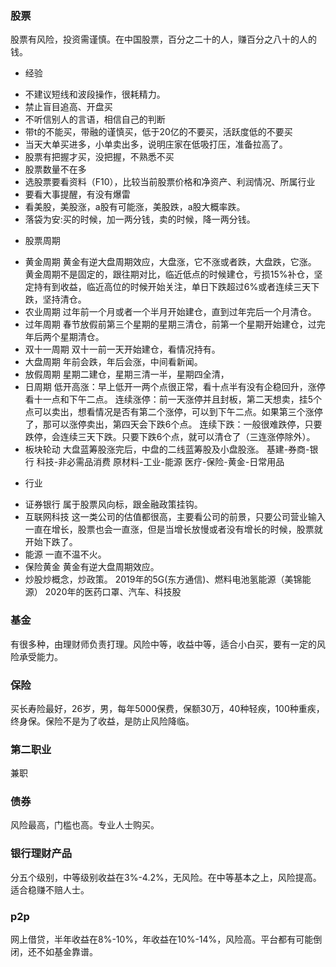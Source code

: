### 股票
股票有风险，投资需谨慎。在中国股票，百分之二十的人，赚百分之八十的人的钱。
* 经验
- 不建议短线和波段操作，很耗精力。
- 禁止盲目追高、开盘买
- 不听信别人的言语，相信自己的判断
- 带t的不能买，带融的谨慎买，低于20亿的不要买，活跃度低的不要买
- 当天大单买进多，小单卖出多，说明庄家在低吸打压，准备拉高了。
- 股票有把握才买，没把握，不熟悉不买
- 股票数量不在多
- 选股票要看资料（F10），比较当前股票价格和净资产、利润情况、所属行业
- 要看大事提醒，有没有爆雷
- 看美股，美股涨，a股有可能涨，美股跌，a股大概率跌。
- 落袋为安:买的时候，加一两分钱，卖的时候，降一两分钱。
* 股票周期
- 黄金周期
黄金有逆大盘周期效应，大盘涨，它不涨或者跌，大盘跌，它涨。
黄金周期不是固定的，跟往期对比，临近低点的时候建仓，亏损15%补仓，坚定持有到收益，临近高位的时候开始关注，单日下跌超过6%或者连续三天下跌，坚持清仓。
- 农业周期
过年前一个月或者一个半月开始建仓，直到过年完后一个月清仓。
- 过年周期
春节放假前第三个星期的星期三清仓，前第一个星期开始建仓，过完年后两个星期清仓。
- 双十一周期
双十一前一天开始建仓，看情况持有。
- 大盘周期
年前会跌，年后会涨，中间看新闻。
- 放假周期
星期二建仓，星期三清一半，星期四全清，
- 日周期
低开高涨：早上低开一两个点很正常，看十点半有没有企稳回升，涨停看十一点和下午二点。
连续涨停：前一天涨停并且封板，第二天想卖，挂5个点可以卖出，想看情况是否有第二个涨停，可以到下午二点。如果第三个涨停了，那可以涨停卖出，第四天会下跌6个点。
连续下跌：一般很难跌停，只要跌停，会连续三天下跌。只要下跌6个点，就可以清仓了（三连涨停除外）。
- 板块轮动
大盘蓝筹股涨完后，中盘的二线蓝筹股及小盘股涨。
基建-券商-银行
科技-非必需品消费
原材料-工业-能源
医疗-保险-黄金-日常用品
* 行业
- 证券银行
属于股票风向标，跟金融政策挂钩。
- 互联网科技
这一类公司的估值都很高，主要看公司的前景，只要公司营业输入一直在增长，股票也会一直涨，但是当增长放慢或者没有增长的时候，股票就开始下跌了。
- 能源
一直不温不火。
- 保险黄金
黄金有逆大盘周期效应。
- 炒股炒概念，炒政策。
2019年的5G(东方通信)、燃料电池氢能源（美锦能源）
2020年的医药口罩、汽车、科技股
### 基金
有很多种，由理财师负责打理。风险中等，收益中等，适合小白买，要有一定的风险承受能力。
### 保险
买长寿险最好，26岁，男，每年5000保费，保额30万，40种轻疾，100种重疾，终身保。保险不是为了收益，是防止风险降临。
### 第二职业
兼职
### 债券
风险最高，门槛也高。专业人士购买。
### 银行理财产品
分五个级别，中等级别收益在3%-4.2%，无风险。在中等基本之上，风险提高。适合稳赚不赔人士。
### p2p
网上借贷，半年收益在8%-10%，年收益在10%-14%，风险高。平台都有可能倒闭，还不如基金靠谱。






















































































